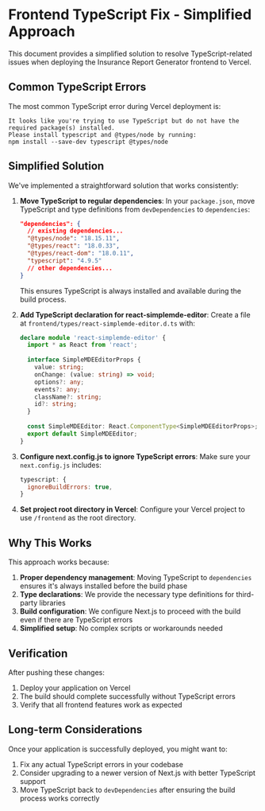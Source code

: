 # Frontend TypeScript Fix - Simplified Approach

This document provides a simplified solution to resolve TypeScript-related issues when deploying the Insurance Report Generator frontend to Vercel.

## Common TypeScript Errors

The most common TypeScript error during Vercel deployment is:

```
It looks like you're trying to use TypeScript but do not have the required package(s) installed.
Please install typescript and @types/node by running:
npm install --save-dev typescript @types/node
```

## Simplified Solution

We've implemented a straightforward solution that works consistently:

1. **Move TypeScript to regular dependencies**:
   In your `package.json`, move TypeScript and type definitions from `devDependencies` to `dependencies`:

   ```json
   "dependencies": {
     // existing dependencies...
     "@types/node": "18.15.11",
     "@types/react": "18.0.33",
     "@types/react-dom": "18.0.11",
     "typescript": "4.9.5"
     // other dependencies...
   }
   ```

   This ensures TypeScript is always installed and available during the build process.

2. **Add TypeScript declaration for react-simplemde-editor**:
   Create a file at `frontend/types/react-simplemde-editor.d.ts` with:

   ```typescript
   declare module 'react-simplemde-editor' {
     import * as React from 'react';
     
     interface SimpleMDEEditorProps {
       value: string;
       onChange: (value: string) => void;
       options?: any;
       events?: any;
       className?: string;
       id?: string;
     }
     
     const SimpleMDEEditor: React.ComponentType<SimpleMDEEditorProps>;
     export default SimpleMDEEditor;
   }
   ```

3. **Configure next.config.js to ignore TypeScript errors**:
   Make sure your `next.config.js` includes:

   ```javascript
   typescript: {
     ignoreBuildErrors: true,
   }
   ```

4. **Set project root directory in Vercel**:
   Configure your Vercel project to use `/frontend` as the root directory.

## Why This Works

This approach works because:

1. **Proper dependency management**: Moving TypeScript to `dependencies` ensures it's always installed before the build phase
2. **Type declarations**: We provide the necessary type definitions for third-party libraries
3. **Build configuration**: We configure Next.js to proceed with the build even if there are TypeScript errors
4. **Simplified setup**: No complex scripts or workarounds needed

## Verification

After pushing these changes:

1. Deploy your application on Vercel
2. The build should complete successfully without TypeScript errors
3. Verify that all frontend features work as expected

## Long-term Considerations

Once your application is successfully deployed, you might want to:

1. Fix any actual TypeScript errors in your codebase
2. Consider upgrading to a newer version of Next.js with better TypeScript support
3. Move TypeScript back to `devDependencies` after ensuring the build process works correctly 